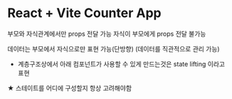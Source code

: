 # React + Vite Counter App

부모와 자식관계에서만 props 전달 가능
자식이 부모에게 props 전달 불가능

데이터는 부모에서 자식으로만 표현 가능(단방향)
(데이터를 직관적으로 관리 가능)

- 계층구조상에서 아래 컴포넌트가 사용할 수 있게 만드는것은 state lifting 이라고 표현

★ 스테이트를 어디에 구성할지 항상 고려해야함

